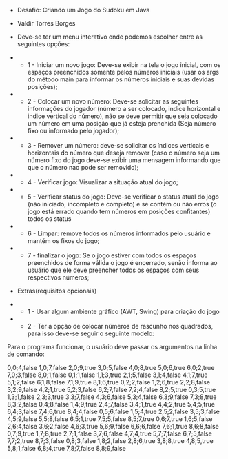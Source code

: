 * Desafio: Criando um Jogo do Sudoku em Java

* Valdir Torres Borges

* Deve-se ter um menu interativo onde podemos escolher entre as seguintes opções:
* * 1 - Iniciar um novo jogo: Deve-se exibir na tela o jogo inicial, com os espaços preenchidos somente pelos números iniciais (usar os args do método main para informar os números iniciais e suas devidas posições);
* * 2 - Colocar um novo número: Deve-se solicitar as seguintes informações do jogador (número a ser colocado, indice horizontal e indice vertical do número), não se deve permitir que seja colocado um número em uma posição que já esteja prenchida (Seja número fixo ou informado pelo jogador);
* * 3 - Remover um número: deve-se solicitar os índices verticais e horizontais do número que deseja remover (caso o número seja um número fixo do jogo deve-se exibir uma mensagem informando que que o número nao pode ser removido);
* * 4 - Verificar jogo: Visualizar a situação atual do jogo;
* * 5 - Verificar status do jogo: Deve-se verificar o status atual do jogo (não iniciado, incompleto e completo) e se contém ou não erros (o jogo está errado quando tem números em posições confitantes) todos os status
* * 6 - Limpar: remove todos os números informados pelo usuário e mantém os fixos do jogo;
* * 7 - finalizar o jogo: Se o jogo estiver com todos os espaços preenchidos de forma válida o jogo é encerrado, senão informa ao usuário que ele deve preencher todos os espaços com seus respectivos números;

* Extras(requisitos opcionais)
* * 1 - Usar algum ambiente gráfico (AWT, Swing) para criação do jogo
* * 2 - Ter a opção de colocar números de rascunho nos quadrados, para isso deve-se seguir o seguinte modelo:

Para o programa funcionar, o usuário deve passar os argumentos na linha de comando:

0,0;4,false 1,0;7,false 2,0;9,true 3,0;5,false 4,0;8,true 5,0;6,true 6,0;2,true 7,0;3,false 8,0;1,false 0,1;1,false 1,1;3,true 2,1;5,false 3,1;4,false 4,1;7,true 5,1;2,false 6,1;8,false 7,1;9,true 8,1;6,true 0,2;2,false 1,2;6,true 2,2;8,false 3,2;9,false 4,2;1,true 5,2;3,false 6,2;7,false 7,2;4,false 8,2;5,true 0,3;5,true 1,3;1,false 2,3;3,true 3,3;7,false 4,3;6,false 5,3;4,false 6,3;9,false 7,3;8,true 8,3;2,false 0,4;8,false 1,4;9,true 2,4;7,false 3,4;1,true 4,4;2,true 5,4;5,true 6,4;3,false 7,4;6,true 8,4;4,false 0,5;6,false 1,5;4,true 2,5;2,false 3,5;3,false 4,5;9,false 5,5;8,false 6,5;1,true 7,5;5,false 8,5;7,true 0,6;7,true 1,6;5,false 2,6;4,false 3,6;2,false 4,6;3,true 5,6;9,false 6,6;6,false 7,6;1,true 8,6;8,false 0,7;9,true 1,7;8,true 2,7;1,false 3,7;6,false 4,7;4,true 5,7;7,false 6,7;5,false 7,7;2,true 8,7;3,false 0,8;3,false 1,8;2,false 2,8;6,true 3,8;8,true 4,8;5,true 5,8;1,false 6,8;4,true 7,8;7,false 8,8;9,false